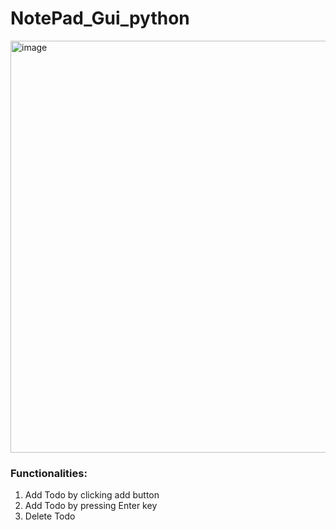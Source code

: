 # NotePad_Gui_python

<img width="659" alt="image" src="https://user-images.githubusercontent.com/80156819/226187961-f40323ae-f706-4205-aebb-0db602723bd7.png">


<h3>Functionalities:</h3>
<ol>
  <li> Add Todo by clicking add button</li>
  <li> Add Todo by pressing Enter key</li>
  <li> Delete Todo</li>
 </ol>

